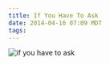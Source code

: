 ```yaml
---
title: If You Have To Ask
date: 2014-04-16 07:09 MDT
tags:
---
```

<img src="/images/if-you-have-to-ask_manvsmagic.png" alt="if you have to ask" />
